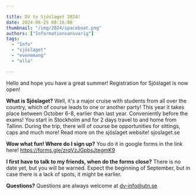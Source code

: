 ```yaml
---

title: DV to Sjöslaget 2024!
date: 2024-06-25 08:16:08
thumbnail: "/img/2024/spaceboat.png"
authors: ["Informationsansvarig"]
tags: 
  - "Info"
  - "sjöslaget"
  - "evenemang"
  - "alla"

---
```

Hello and hope you have a great summer! Registration for Sjöslaget is now open!

**What is Sjöslaget?**
Well, it's a major cruise with students from all over the country, which of course leads to one or another party! This year it takes place between October 6-8, earlier than last year. Conveniently before the exams! You start in Stockholm and for 2 days travel to and home from Tallinn. During the trip, there will of course be opportunities for sittings, caps and much more! Read more on the sjöslaget website! sjoslaget.se

**Wow what fun! Where do I sign up?**
You do it in google forms in the link here! https://forms.gle/zrqVzJGpbsJtegmK9

**I first have to talk to my friends, when do the forms close?**
There is no date yet, but you will be warned. Expect the beginning of September, but in case there is a lack of spots, it might be earlier.

**Questions?**
Questions are always welcome at dv-info@utn.se